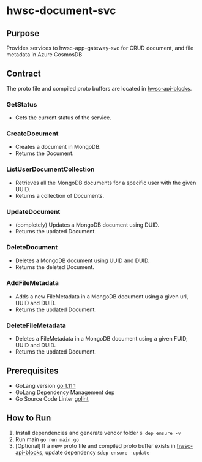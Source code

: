 # hwsc-document-svc

## Purpose
 Provides services to hwsc-app-gateway-svc for CRUD document, and file metadata in Azure CosmosDB

## Contract
The proto file and compiled proto buffers are located in [hwsc-api-blocks](https://github.com/faraonc/hwsc-api-blocks/tree/master/int/hwsc-document-svc/proto).
### GetStatus
- Gets the current status of the service.
### CreateDocument
- Creates a document in MongoDB.
- Returns the Document.
### ListUserDocumentCollection
- Retrieves all the MongoDB documents for a specific user with the given UUID.
- Returns a collection of Documents.
### UpdateDocument
- (completely) Updates a MongoDB document using DUID.
- Returns the updated Document.
### DeleteDocument
- Deletes a MongoDB document using UUID and DUID.
- Returns the deleted Document.
### AddFileMetadata
- Adds a new FileMetadata in a MongoDB document using a given url, UUID and DUID.
- Returns the updated Document.
### DeleteFileMetadata
- Deletes a FileMetadata in a MongoDB document using a given FUID, UUID and DUID.
- Returns the updated Document.
## Prerequisites
- GoLang version [go 1.11.1](https://golang.org/dl/)
- GoLang Dependency Management [dep](https://github.com/golang/dep)
- Go Source Code Linter [golint](https://github.com/golang/lint)

## How to Run
1. Install dependencies and generate vendor folder ``$ dep ensure -v``
2. Run main ``go run main.go``
3. [Optional] If a new proto file and compiled proto buffer exists in [hwsc-api-blocks](https://github.com/faraonc/hwsc-api-blocks/tree/master/int/hwsc-document-svc/proto), update dependency ``$dep ensure -update``

